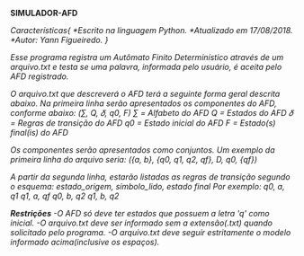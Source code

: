 <b>SIMULADOR-AFD</b>

<i>Características{</i>
                <i>*Escrito na linguagem Python.</i>
                <i>*Atualizado em 17/08/2018.</i>
                <i>*Autor: Yann Figueiredo.</i>
                <i>}</i>

<i>Esse programa registra um Autômato Finito Determinístico através de um arquivo.txt e testa se uma palavra, informada pelo usuário, é aceita pelo AFD registrado.</i>

<i>O arquivo.txt que descreverá o AFD terá a seguinte forma geral descrita abaixo. Na primeira linha serão apresentados os componentes do AFD, conforme abaixo:</i>
<i>(∑︀, Q, 𝛿, q0, F)</i>
<i>∑︀ = Alfabeto do AFD</i>
<i>Q = Estados do AFD</i>
<i>𝛿 = Regras de transição do AFD</i>
<i>q0 = Estado inicial do AFD</i>
<i>F = Estado(s) final(is) do AFD</i>

<i>Os componentes serão apresentados como conjuntos. Um exemplo da primeira linha do
arquivo seria:</i>
<i>({a, b}, {q0, q1, q2, qf}, D, q0, {qf})</i>

<i>A partir da segunda linha, estarão listadas as regras de transição segundo o esquema:
<i>estado_origem, símbolo_lido, estado final</i>
<i>Por exemplo:</i>
<i>q0, a, q1</i>
<i>q1, a, qf</i>
<i>q0, b, q2</i>
<i>q1, b, q2</i>

<i>***Restrições***</i>
<i>-O AFD só deve ter estados que possuem a letra 'q' como inicial.</i>
<i>-O arquivo.txt deve ser informado sem a extensão(.txt) quando solicitado pelo programa.</i>
<i>-O arquivo.txt deve seguir estritamente o modelo informado acima(inclusive os espaços).</i>

